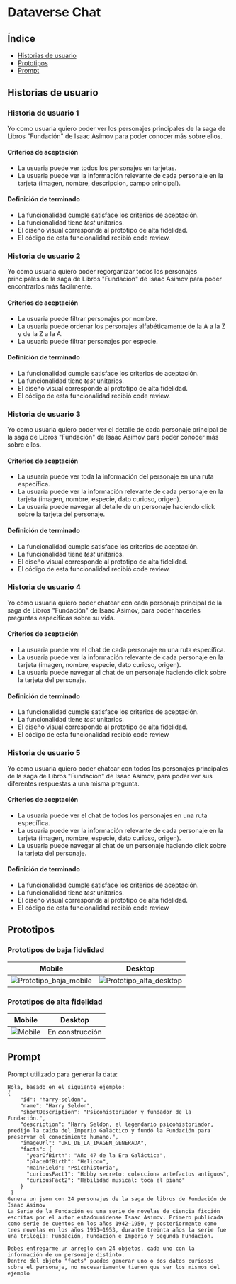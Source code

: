 # Dataverse Chat

## Índice

* [Historias de usuario](#historias-de-usuario)
* [Prototipos](#prototipos)
* [Prompt](#prompt)

## Historias de usuario

### Historia de usuario 1

Yo como usuaria quiero poder ver los personajes principales de la saga 
de Libros "Fundación" de Isaac Asimov para poder conocer más sobre ellos.

#### Criterios de aceptación

-   La usuaria puede ver todos los personajes en tarjetas.
-   La usuaria puede ver la información relevante de cada personaje en
    la tarjeta (imagen, nombre, descripcion, campo principal).

#### Definición de terminado

-   La funcionalidad cumple satisface los criterios de aceptación.
-   La funcionalidad tiene _test_ unitarios.
-   El diseño visual corresponde al prototipo de alta fidelidad.
-   El código de esta funcionalidad recibió code review.

### Historia de usuario 2

Yo como usuaria quiero poder regorganizar todos los personajes principales de la saga  de Libros "Fundación" de Isaac Asimov para poder encontrarlos más facilmente.

#### Criterios de aceptación

-   La usuaria puede filtrar personajes por nombre.
-   La usuaria puede ordenar los personajes alfabéticamente de la A a la
    Z y de la Z a la A.
-   La usuaria puede filtrar personajes por especie.

#### Definición de terminado

-   La funcionalidad cumple satisface los criterios de aceptación.
-   La funcionalidad tiene _test_ unitarios.
-   El diseño visual corresponde al prototipo de alta fidelidad.
-   El código de esta funcionalidad recibió code review.

### Historia de usuario 3

Yo como usuaria quiero poder ver el detalle de cada personaje principal de la saga 
de Libros "Fundación" de Isaac Asimov para poder conocer más sobre ellos.

#### Criterios de aceptación

-   La usuaria puede ver toda la información del personaje en una ruta
    específica.
-   La usuaria puede ver la información relevante de cada personaje en
    la tarjeta (imagen, nombre, especie, dato curioso, origen).
-   La usuaria puede navegar al detalle de un personaje haciendo click
    sobre la tarjeta del personaje.

#### Definición de terminado

-   La funcionalidad cumple satisface los criterios de aceptación.
-   La funcionalidad tiene _test_ unitarios.
-   El diseño visual corresponde al prototipo de alta fidelidad.
-   El código de esta funcionalidad recibió code review.

### Historia de usuario 4

Yo como usuaria quiero poder chatear con cada personaje principal de la saga 
de Libros "Fundación" de Isaac Asimov, para poder hacerles preguntas específicas sobre su vida.

#### Criterios de aceptación

-   La usuaria puede ver el chat de cada personaje en una ruta
    específica.
-   La usuaria puede ver la información relevante de cada personaje en
    la tarjeta (imagen, nombre, especie, dato curioso, origen).
-   La usuaria puede navegar al chat de un personaje haciendo click
    sobre la tarjeta del personaje.

#### Definición de terminado

-   La funcionalidad cumple satisface los criterios de aceptación.
-   La funcionalidad tiene _test_ unitarios.
-   El diseño visual corresponde al prototipo de alta fidelidad.
-   El código de esta funcionalidad recibió code review

### Historia de usuario 5

Yo como usuaria quiero poder chatear con todos los personajes principales de la saga  de Libros "Fundación" de Isaac Asimov, para poder ver sus diferentes respuestas a una misma pregunta.

#### Criterios de aceptación

-   La usuaria puede ver el chat de todos los personajes en una ruta
    específica.
-   La usuaria puede ver la información relevante de cada personaje en
    la tarjeta (imagen, nombre, especie, dato curioso, origen).
-   La usuaria puede navegar al chat de un personaje haciendo click
    sobre la tarjeta del personaje.

#### Definición de terminado

-   La funcionalidad cumple satisface los criterios de aceptación.
-   La funcionalidad tiene _test_ unitarios.
-   El diseño visual corresponde al prototipo de alta fidelidad.
-   El código de esta funcionalidad recibió code review


## Prototipos
### Prototipos de baja fidelidad



| Mobile | Desktop |
|----------|----------|
| ![Prototipo_baja_mobile](https://github-production-user-asset-6210df.s3.amazonaws.com/123121338/266726383-54711bb7-cb05-448e-b677-3cbd9bf13c14.png)    | ![Prototipo_alta_desktop](https://github-production-user-asset-6210df.s3.amazonaws.com/92090/261137087-6cef16bc-643a-4d6d-bc1c-e0daaeb21c88.png)  |

### Prototipos de alta fidelidad

| Mobile | Desktop |
|----------|----------|
| ![Mobile](https://github.com/Laboratoria/curriculum/assets/123121338/4c483b4b-0566-47e5-bc39-85df38382da4) | En construcción |

## Prompt

Prompt utilizado para generar la data:

```text
Hola, basado en el siguiente ejemplo:
{
    "id": "harry-seldon",
    "name": "Harry Seldon",
    "shortDescription": "Psicohistoriador y fundador de la Fundación.",
    "description": "Harry Seldon, el legendario psicohistoriador, predijo la caída del Imperio Galáctico y fundó la Fundación para preservar el conocimiento humano.",
    "imageUrl": "URL_DE_LA_IMAGEN_GENERADA",
    "facts": {
      "yearOfBirth": "Año 47 de la Era Galáctica",
      "placeOfBirth": "Helicon",
      "mainField": "Psicohistoria",
      "curiousFact1": "Hobby secreto: colecciona artefactos antiguos",
      "curiousFact2": "Habilidad musical: toca el piano"
    }
 }
Genera un json con 24 personajes de la saga de libros de Fundación de Isaac Asimov
La Serie de la Fundación es una serie de novelas de ciencia ficción escritas por el autor estadounidense Isaac Asimov. Primero publicada como serie de cuentos en los años 1942–1950, y posteriormente como tres novelas en los años 1951–1953, durante treinta años la serie fue una trilogía: Fundación, Fundación e Imperio y Segunda Fundación. 

Debes entregarme un arreglo con 24 objetos, cada uno con la información de un personaje distinto.
Dentro del objeto "facts" puedes generar uno o dos datos curiosos sobre el personaje, no necesariamente tienen que ser los mismos del ejemplo
```